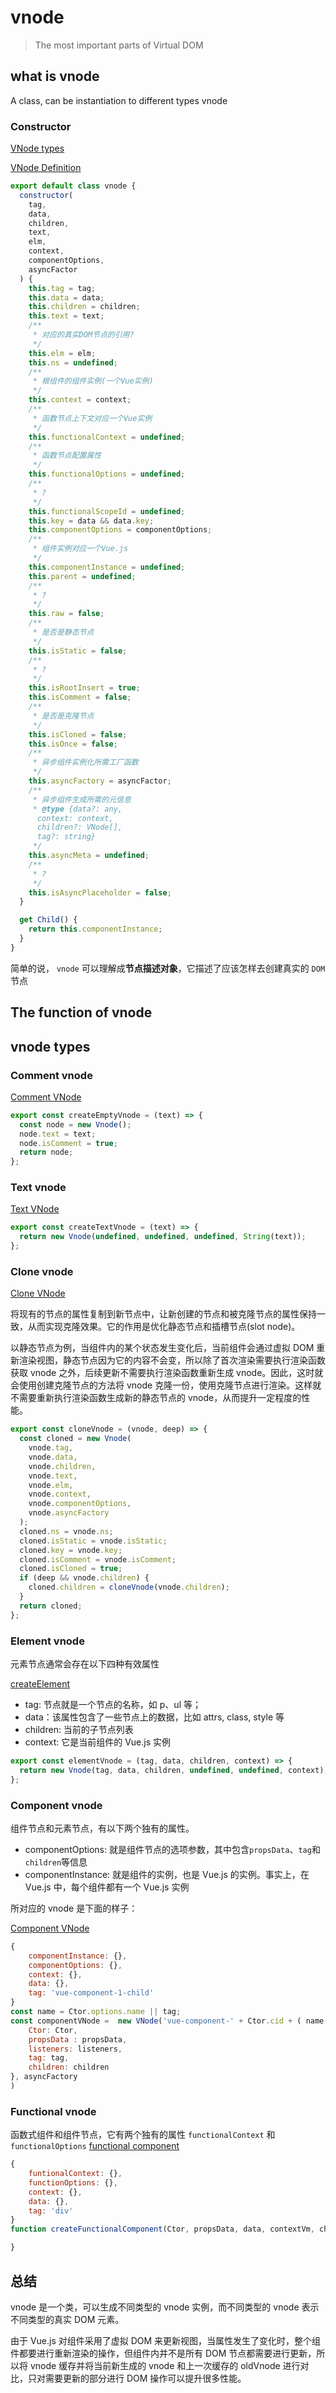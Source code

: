 # vnode

> The most important parts of Virtual DOM

## what is vnode

A class, can be instantiation to different types vnode

### Constructor

[VNode types](../../2.x/types/vnode.d.ts)

[VNode Definition](../../geektime/dist/vue.2.6.14.js#L809)

```js
export default class vnode {
  constructor(
    tag,
    data,
    children,
    text,
    elm,
    context,
    componentOptions,
    asyncFactor
  ) {
    this.tag = tag;
    this.data = data;
    this.children = children;
    this.text = text;
    /**
     * 对应的真实DOM节点的引用?
     */
    this.elm = elm;
    this.ns = undefined;
    /**
     * 根组件的组件实例(一个Vue实例)
     */
    this.context = context;
    /**
     * 函数节点上下文对应一个Vue实例
     */
    this.functionalContext = undefined;
    /**
     * 函数节点配置属性
     */
    this.functionalOptions = undefined;
    /**
     * ?
     */
    this.functionalScopeId = undefined;
    this.key = data && data.key;
    this.componentOptions = componentOptions;
    /**
     * 组件实例对应一个Vue.js
     */
    this.componentInstance = undefined;
    this.parent = undefined;
    /**
     * ?
     */
    this.raw = false;
    /**
     * 是否是静态节点
     */
    this.isStatic = false;
    /**
     * ?
     */
    this.isRootInsert = true;
    this.isComment = false;
    /**
     * 是否是克隆节点
     */
    this.isCloned = false;
    this.isOnce = false;
    /**
     * 异步组件实例化所需工厂函数
     */
    this.asyncFactory = asyncFactor;
    /**
     * 异步组件生成所需的元信息
     * @type {data?: any,
      context: context,
      children?: VNode[],
      tag?: string}
     */
    this.asyncMeta = undefined;
    /**
     * ?
     */
    this.isAsyncPlaceholder = false;
  }

  get Child() {
    return this.componentInstance;
  }
}
```

简单的说， `vnode` 可以理解成**节点描述对象**，它描述了应该怎样去创建真实的 `DOM` 节点

## The function of vnode

## vnode types

### Comment vnode

[Comment VNode](../../geektime/dist/vue.2.6.14.js#L852)

```js
export const createEmptyVnode = (text) => {
  const node = new Vnode();
  node.text = text;
  node.isComment = true;
  return node;
};
```

### Text vnode

[Text VNode](../../geektime/dist/vue.2.6.14.js#L863)

```js
export const createTextVnode = (text) => {
  return new Vnode(undefined, undefined, undefined, String(text));
};
```

### Clone vnode

[Clone VNode](../../geektime/dist/vue.2.6.14.js#L871)

将现有的节点的属性复制到新节点中，让新创建的节点和被克隆节点的属性保持一致，从而实现克隆效果。它的作用是优化静态节点和插槽节点(slot node)。

以静态节点为例，当组件内的某个状态发生变化后，当前组件会通过虚拟 DOM 重新渲染视图，静态节点因为它的内容不会变，所以除了首次渲染需要执行渲染函数获取 vnode 之外，后续更新不需要执行渲染函数重新生成 vnode。因此，这时就会使用创建克隆节点的方法将 vnode 克隆一份，使用克隆节点进行渲染。这样就不需要重新执行渲染函数生成新的静态节点的 vnode，从而提升一定程度的性能。

```js
export const cloneVnode = (vnode, deep) => {
  const cloned = new Vnode(
    vnode.tag,
    vnode.data,
    vnode.children,
    vnode.text,
    vnode.elm,
    vnode.context,
    vnode.componentOptions,
    vnode.asyncFactory
  );
  cloned.ns = vnode.ns;
  cloned.isStatic = vnode.isStatic;
  cloned.key = vnode.key;
  cloned.isComment = vnode.isComment;
  cloned.isCloned = true;
  if (deep && vnode.children) {
    cloned.children = cloneVnode(vnode.children);
  }
  return cloned;
};
```

### Element vnode

元素节点通常会存在以下四种有效属性

[createElement](../../geektime/dist/vue.2.6.14.js#L3455)

- tag: 节点就是一个节点的名称，如 p、ul 等；
- data：该属性包含了一些节点上的数据，比如 attrs, class, style 等
- children: 当前的子节点列表
- context: 它是当前组件的 Vue.js 实例

```js
export const elementVnode = (tag, data, children, context) => {
  return new Vnode(tag, data, children, undefined, undefined, context);
};
```

### Component vnode

组件节点和元素节点，有以下两个独有的属性。

- componentOptions: 就是组件节点的选项参数，其中包含`propsData`、`tag`和`children`等信息
- componentInstance: 就是组件的实例，也是 Vue.js 的实例。事实上，在 Vue.js 中，每个组件都有一个 Vue.js 实例

所对应的 vnode 是下面的样子：

[Component VNode](../../geektime/dist/vue.2.6.14.js#L3364)

```js
{
    componentInstance: {},
    componentOptions: {},
    context: {},
    data: {},
    tag: 'vue-component-1-child'
}
const name = Ctor.options.name || tag;
const componentVNode =  new VNode('vue-component-' + Ctor.cid + ( name ? "-"+ name : ""), data, undefined, undefined, undefined, context, {
    Ctor: Ctor,
    propsData : propsData,
    listeners: listeners,
    tag: tag,
    children: children
}, asyncFactory
)

```

### Functional vnode

函数式组件和组件节点，它有两个独有的属性 `functionalContext` 和 `functionalOptions`
[functional component](../../geektime/dist/vue.2.6.14.js#L3114)

```js
{
    funtionalContext: {},
    functionOptions: {},
    context: {},
    data: {},
    tag: 'div'
}
function createFunctionalComponent(Ctor, propsData, data, contextVm, children){

}
```

## 总结

vnode 是一个类，可以生成不同类型的 vnode 实例，而不同类型的 vnode 表示不同类型的真实 DOM 元素。

由于 Vue.js 对组件采用了虚拟 DOM 来更新视图，当属性发生了变化时，整个组件都要进行重新渲染的操作，但组件内并不是所有 DOM 节点都需要进行更新，所以将 vnode 缓存并将当前新生成的 vnode 和上一次缓存的 oldVnode 进行对比，只对需要更新的部分进行 DOM 操作可以提升很多性能。
